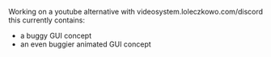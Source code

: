 Working on a youtube alternative with videosystem.loleczkowo.com/discord
this currently contains:
- a buggy GUI concept
- an even buggier animated GUI concept
